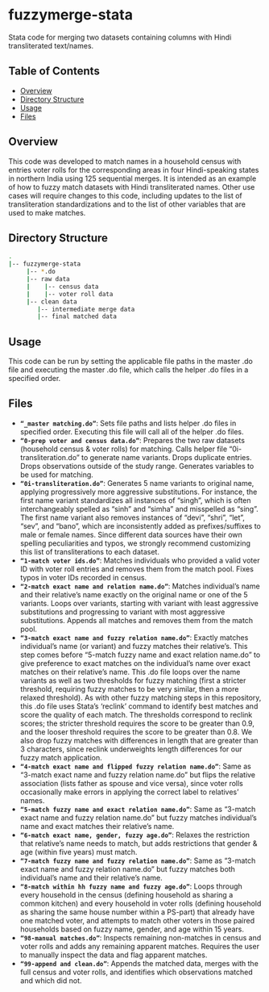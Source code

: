 # fuzzymerge-stata
Stata code for merging two datasets containing columns with Hindi transliterated text/names.

## Table of Contents

* [Overview](#overview)
* [Directory Structure](#directory)
* [Usage](#usage)
* [Files](#fileslist)


<a name="overview"></a>
## Overview

This code was developed to match names in a household census with entries voter rolls for the corresponding areas in four Hindi-speaking states in northern India using 125 sequential merges. 
It is intended as an example of how to fuzzy match datasets with Hindi transliterated names. Other use cases will require changes to this code, including updates to the list of transliteration standardizations and to the list of other variables that are used to make matches.


<a name="directory"></a>
## Directory Structure
```bash
.
|-- fuzzymerge-stata
     |-- *.do
     |-- raw data
     |	  |-- census data
     |	  |-- voter roll data 
     |-- clean data
	 	|-- intermediate merge data
	 	|-- final matched data 	 

```

<a name="usage"></a>
## Usage
This code can be run by setting the applicable file paths in the master .do file and executing the master .do file, which calls the helper .do files in a specified order.
<br>


<a name="fileslist"></a>
## Files
* **`“_master matching.do”`**: Sets file paths and lists helper .do files in specified order. Executing this file will call all of the helper .do files.
* **`“0-prep voter and census data.do”`**: Prepares the two raw datasets (household census & voter rolls) for matching. Calls helper file “0i-transliteration.do” to generate name variants. Drops duplicate entries. Drops observations outside of the study range. Generates variables to be used for matching.
* **`“0i-transliteration.do”`**: Generates 5 name variants to original name, applying progressively more aggressive substitutions. For instance, the first name variant standardizes all instances of “singh”, which is often interchangeably spelled as “sinh” and “simha” and misspelled as “sing”. The first name variant also removes instances of “devi”, “shri”, “let”, “sev”, and “bano”, which are inconsistently added as prefixes/suffixes to male or female names. Since different data sources have their own spelling peculiarities and typos, we strongly recommend customizing this list of transliterations to each dataset.
* **`“1-match voter ids.do”`**: Matches individuals who provided a valid voter ID with voter roll entries and removes them from the match pool. Fixes typos in voter IDs recorded in census.
* **`“2-match exact name and relation name.do”`**: Matches individual’s name and their relative’s name exactly on the original name or one of the 5 variants. Loops over variants, starting with variant with least aggressive substitutions and progressing to variant with most aggressive substitutions. Appends all matches and removes them from the match pool.
* **`“3-match exact name and fuzzy relation name.do”`**: Exactly matches individual’s name (or variant) and fuzzy matches their relative’s. This step comes before “5-match fuzzy name and exact relation name.do” to give preference to exact matches on the individual’s name over exact matches on their relative’s name. This .do file loops over the name variants as well as two thresholds for fuzzy matching (first a stricter threshold, requiring fuzzy matches to be very similar, then a more relaxed threshold). As with other fuzzy matching steps in this repository, this .do file uses Stata’s ‘reclink’ command to identify best matches and score the quality of each match. The thresholds correspond to reclink scores; the stricter threshold requires the score to be greater than 0.9, and the looser threshold requires the score to be greater than 0.8. We also drop fuzzy matches with differences in length that are greater than 3 characters, since reclink underweights length differences for our fuzzy match application.
* **`“4-match exact name and flipped fuzzy relation name.do”`**: Same as “3-match exact name and fuzzy relation name.do” but flips the relative association (lists father as spouse and vice versa), since voter rolls occasionally make errors in applying the correct label to relatives’ names.
* **`“5-match fuzzy name and exact relation name.do”`**: Same as “3-match exact name and fuzzy relation name.do” but fuzzy matches individual’s name and exact matches their relative’s name.
* **`“6-match exact name, gender, fuzzy age.do”`**: Relaxes the restriction that relative’s name needs to match, but adds restrictions that gender & age (within five years) must match.
* **`“7-match fuzzy name and fuzzy relation name.do”`**: Same as “3-match exact name and fuzzy relation name.do” but fuzzy matches both individual’s name and their relative’s name.
* **`“8-match within hh fuzzy name and fuzzy age.do”`**: Loops through every household in the census (defining household as sharing a common kitchen) and every household in voter rolls (defining household as sharing the same house number within a PS-part) that already have one matched voter, and attempts to match other voters in those paired households based on fuzzy name, gender, and age within 15 years.
* **`“98-manual matches.do”`**: Inspects remaining non-matches in census and voter rolls and adds any remaining apparent matches. Requires the user to manually inspect the data and flag apparent matches.
* **`“99-append and clean.do”`**: Appends the matched data, merges with the full census and voter rolls, and identifies which observations matched and which did not.
